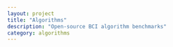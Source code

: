 ```yaml
---
layout: project
title: "Algorithms"
description: "Open-source BCI algorithm benchmarks"
category: algorithms
---
```

